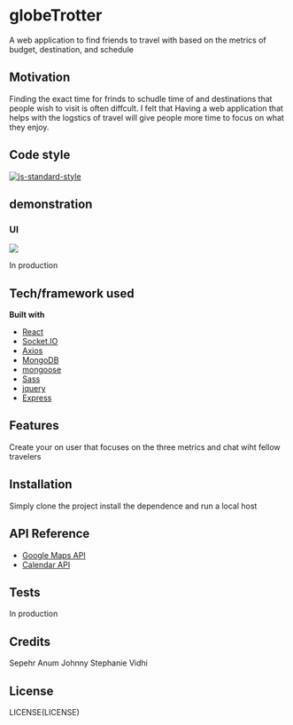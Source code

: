 # globeTrotter

A web application to find friends to travel with based on the metrics of budget, destination, and schedule

## Motivation

Finding the exact time for frinds to schudle time of and destinations that people wish to visit is often diffcult. I felt that  Having a web application that helps with the logstics of travel will give people more time to focus on what they enjoy.


## Code style

[![js-standard-style](https://img.shields.io/badge/code%20style-standard-brightgreen.svg?style=flat)](https://github.com/feross/standard)

## demonstration

### UI

![](NAVbar.gif)

In production

## Tech/framework used

<b>Built with</b>

- [React](https://reactjs.org/)
- [Socket.IO](https://socket.io/)
- [Axios](https://www.npmjs.com/package/axios)
- [MongoDB](https://www.mongodb.com/)
- [mongoose](https://www.npmjs.com/package/mongoose)
- [Sass](https://sass-lang.com/)
- [jquery](https://jquery.com)
- [Express](https://expressjs.com/)

## Features

Create your on user that focuses on the three metrics and chat wiht fellow travelers 



## Installation

Simply clone the project install the dependence and run a local host 

## API Reference

- [Google Maps API](https://developers.google.com/maps/documentation/)
- [Calendar API](https://developers.google.com/calendar/)

## Tests

In production


## Credits

Sepehr
Anum
Johnny
Stephanie
Vidhi

## License

LICENSE(LICENSE)
